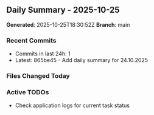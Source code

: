 ## Daily Summary - 2025-10-25

**Generated**: 2025-10-25T18:30:52Z
**Branch**: main


### Recent Commits
- Commits in last 24h: 1
- Latest: 865be45 - Add daily summary for 24.10.2025

### Files Changed Today

### Active TODOs
- Check application logs for current task status

